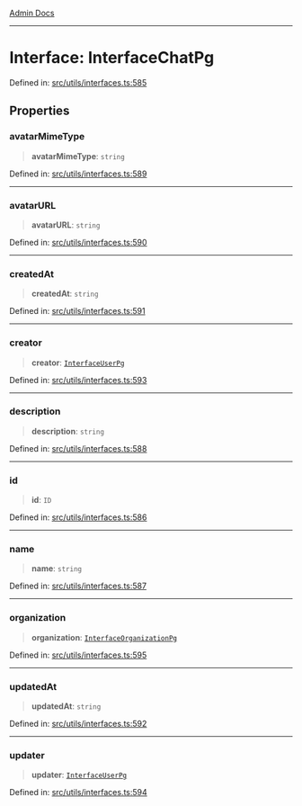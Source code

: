 [Admin Docs](/)

***

# Interface: InterfaceChatPg

Defined in: [src/utils/interfaces.ts:585](https://github.com/PalisadoesFoundation/talawa-admin/blob/main/src/utils/interfaces.ts#L585)

## Properties

### avatarMimeType

> **avatarMimeType**: `string`

Defined in: [src/utils/interfaces.ts:589](https://github.com/PalisadoesFoundation/talawa-admin/blob/main/src/utils/interfaces.ts#L589)

***

### avatarURL

> **avatarURL**: `string`

Defined in: [src/utils/interfaces.ts:590](https://github.com/PalisadoesFoundation/talawa-admin/blob/main/src/utils/interfaces.ts#L590)

***

### createdAt

> **createdAt**: `string`

Defined in: [src/utils/interfaces.ts:591](https://github.com/PalisadoesFoundation/talawa-admin/blob/main/src/utils/interfaces.ts#L591)

***

### creator

> **creator**: [`InterfaceUserPg`](InterfaceUserPg.md)

Defined in: [src/utils/interfaces.ts:593](https://github.com/PalisadoesFoundation/talawa-admin/blob/main/src/utils/interfaces.ts#L593)

***

### description

> **description**: `string`

Defined in: [src/utils/interfaces.ts:588](https://github.com/PalisadoesFoundation/talawa-admin/blob/main/src/utils/interfaces.ts#L588)

***

### id

> **id**: `ID`

Defined in: [src/utils/interfaces.ts:586](https://github.com/PalisadoesFoundation/talawa-admin/blob/main/src/utils/interfaces.ts#L586)

***

### name

> **name**: `string`

Defined in: [src/utils/interfaces.ts:587](https://github.com/PalisadoesFoundation/talawa-admin/blob/main/src/utils/interfaces.ts#L587)

***

### organization

> **organization**: [`InterfaceOrganizationPg`](InterfaceOrganizationPg.md)

Defined in: [src/utils/interfaces.ts:595](https://github.com/PalisadoesFoundation/talawa-admin/blob/main/src/utils/interfaces.ts#L595)

***

### updatedAt

> **updatedAt**: `string`

Defined in: [src/utils/interfaces.ts:592](https://github.com/PalisadoesFoundation/talawa-admin/blob/main/src/utils/interfaces.ts#L592)

***

### updater

> **updater**: [`InterfaceUserPg`](InterfaceUserPg.md)

Defined in: [src/utils/interfaces.ts:594](https://github.com/PalisadoesFoundation/talawa-admin/blob/main/src/utils/interfaces.ts#L594)
